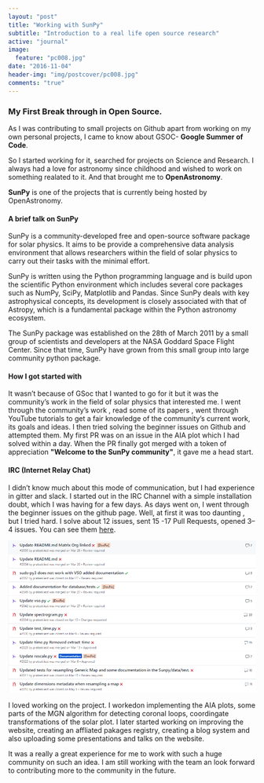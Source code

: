 ```yaml
---
layout: "post"
title: "Working with SunPy"
subtitle: "Introduction to a real life open source research"
active: "journal"
image:
  feature: "pc008.jpg"
date: "2016-11-04"
header-img: "img/postcover/pc008.jpg"
comments: "true"
---
```


### My First Break through in Open Source.

As I was contributing to small projects on Github apart from working on my own personal projects, I came to know about GSOC- **Google Summer of Code**.

So I started working for it, searched for projects on Science and Research. I always had a love for astronomy since childhood and wished to work on something realated to it. And that brought me to **OpenAstronomy**.

**SunPy** is one of the projects that is currently being hosted by OpenAstronomy.

#### A brief talk on SunPy

SunPy is a community-developed free and open-source software package for solar physics. It aims to be provide a comprehensive data analysis environment that allows researchers within the field of solar physics to carry out their tasks with the minimal effort.

SunPy is written using the Python programming language and is build upon the scientific Python environment which includes several core packages such as NumPy, SciPy, Matplotlib and Pandas. Since SunPy deals with key astrophysical concepts, its development is closely associated with that of Astropy, which is a fundamental package within the Python astronomy ecosystem.

The SunPy package was established on the 28th of March 2011 by a small group of scientists and developers at the NASA Goddard Space Flight Center. Since that time, SunPy have grown from this small group into large community python package.

#### How I got started with

It wasn’t because of GSoc that I wanted to go for it but it was the community’s work in the field of solar physics that interested me.
I went through the community’s work , read some of its papers , went through YouTube tutorials to get a fair knowledge of the community’s current work, its goals and ideas.
I then tried solving the beginner issues on Github and attempted them. My first PR was on an issue in the AIA plot which I had solved within a day. When the PR finally got merged with a token of appreciation **"Welcome to the SunPy community"**, it gave me a head start.

#### IRC (Internet Relay Chat)
I didn’t know much about this mode of communication, but I had experience in gitter and slack.
I started out in the IRC Channel with a simple installation doubt, which I was having for a few days.
As days went on, I went through the beginner issues on the github page. Well, at first it was too daunting , but I tried hard. I solve about 12 issues, sent 15 -17 Pull Requests, opened 3–4 issues. You can see them [here](https://github.com/sunpy/sunpy/pulls?q=is%3Apr+author%3Aprateekiiest+is%3Aclosed).

![](https://raw.githubusercontent.com/prateekiiest/photorama/gh-pages/img/Screenshot%202017-09-28%2013.11.53.png)

I loved working on the project. I workedon implementing the AIA plots, some parts of the MGN algorithm for detecting coronal loops, coordingate transformations of the solar plot. I later started working on improving the website, creating an affliated pakages registry, creating a blog system and also uploading some presentations and talks on the website.

It was a really a great experience for me to work with such a huge community on such an idea. I am still working with the team an look forward to contributing more to the community in the future. 
